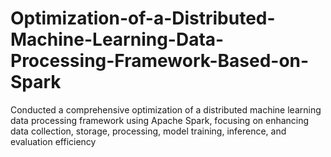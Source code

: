 # Optimization-of-a-Distributed-Machine-Learning-Data-Processing-Framework-Based-on-Spark
Conducted a comprehensive optimization of a distributed machine learning data processing framework using Apache Spark, focusing on enhancing data collection, storage, processing, model training, inference, and evaluation efficiency
